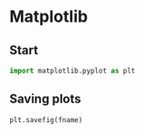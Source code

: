 # Matplotlib

## Start

```python
import matplotlib.pyplot as plt
```

## Saving plots

```python
plt.savefig(fname)
```

